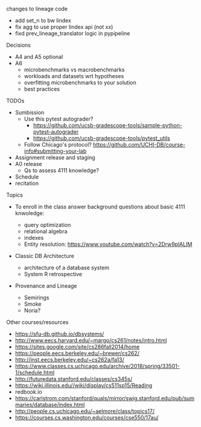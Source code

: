 changes to lineage code

  * add set_n to bw lindex
  * fix agg to use proper lindex api (not xx)
  * fixd prev_lineage_translator logic in pypipeline


Decisions

* A4 and A5 optional
* A6
  * microbenchmarks vs macrobenchmarks
  * workloads and datasets wrt hypotheses
  * overfitting microbenchmarks to your solution
  * best practices

TODOs

* Sumbission
  * Use this pytest autograder?
    * https://github.com/ucsb-gradescope-tools/sample-python-pytest-autograder
    * https://github.com/ucsb-gradescope-tools/pytest_utils
  * Follow Chicago's protocol? https://github.com/UCHI-DB/course-info#submitting-your-lab
* Assignment release and staging
* A0 release
  * Qs to assess 4111 knowledge?
* Schedule
* recitation



Topics

* To enroll in the class answer background questions about basic 4111 knwoledge:
  * query optimization
  * relational algebra
  * indexes
  * Entity resolution: https://www.youtube.com/watch?v=2Drw9plALIM



* Classic DB Architecture
  * architecture of a database system
  * System R retrospective
* Provenance and Lineage
  * Semirings
  * Smoke
  * Noria?

Other courses/resources

* https://sfu-db.github.io/dbsystems/
* http://www.eecs.harvard.edu/~margo/cs261/notes/intro.html
* https://sites.google.com/site/cs286fall2014/home
* https://people.eecs.berkeley.edu/~brewer/cs262/
* http://inst.eecs.berkeley.edu/~cs262a/fa13/
* https://www.classes.cs.uchicago.edu/archive/2018/spring/33501-1/schedule.html
* http://futuredata.stanford.edu/classes/cs345s/
* https://wiki.illinois.edu//wiki/display/cs511sp15/Reading
* redbook.io
* https://carlstrom.com/stanford/quals/mirror/swig.stanford.edu/pub/summaries/database/index.html
* http://people.cs.uchicago.edu/~aelmore/class/topics17/
* https://courses.cs.washington.edu/courses/cse550/17au/